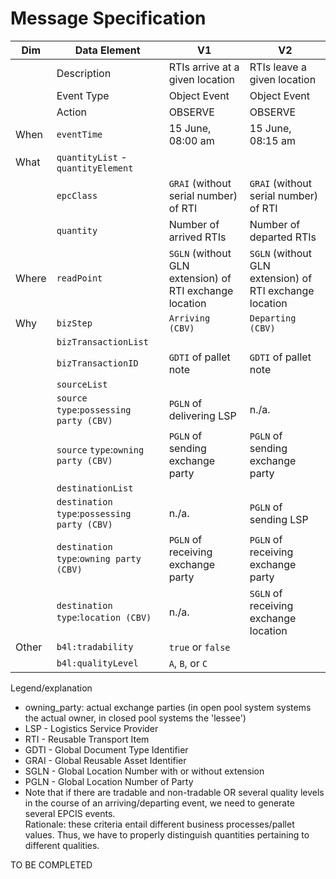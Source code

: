 # Message Specification

| Dim | Data Element | V1 | V2 |
| --- | ------------ | -- | -- | 
|  | Description | RTIs arrive at a given location | RTIs leave a given location |
|  | Event Type | Object Event | Object Event | 
|  | Action | OBSERVE | OBSERVE | 
| When | `eventTime` | 15 June, 08:00 am | 15 June, 08:15 am | 
| What | `quantityList` - `quantityElement` |
|  |  `epcClass` | `GRAI` (without serial number) of RTI | `GRAI` (without serial number) of RTI |
|  |  `quantity` | Number of arrived RTIs | Number of departed RTIs |
| Where | `readPoint` | `SGLN` (without GLN extension) of RTI exchange location | `SGLN` (without GLN extension) of RTI exchange location |
| Why | `bizStep` | `Arriving (CBV)` | `Departing (CBV)` | 
|  | `bizTransactionList` | 
|  | `bizTransactionID` | `GDTI` of pallet note | `GDTI` of pallet note | 
|  | `sourceList` |
|  | `source` `type`:`possessing party (CBV)` | `PGLN` of delivering LSP | n./a. |
|  | `source` `type`:`owning party (CBV)` | `PGLN` of sending exchange party | `PGLN` of sending exchange party |
|  | `destinationList` |
|  | `destination` `type`:`possessing party (CBV)` | n./a. | `PGLN` of sending LSP |
|  | `destination` `type`:`owning party (CBV)` | `PGLN` of receiving exchange party | `PGLN` of receiving exchange party |
|  | `destination` `type`:`location (CBV)` | n./a. | `SGLN` of receiving exchange location |
| Other | `b4l:tradability` | `true` or `false` |
|  | `b4l:qualityLevel` | `A`, `B`, or `C` | 
 
Legend/explanation 
* owning_party: actual exchange parties (in open pool system systems the actual owner, in closed pool systems the 'lessee')  
* LSP - Logistics Service Provider 
* RTI - Reusable Transport Item
* GDTI - Global Document Type Identifier 
* GRAI - Global Reusable Asset Identifier 
* SGLN - Global Location Number with or without extension 
* PGLN - Global Location Number of Party   
* Note that if there are tradable and non-tradable OR several quality levels in the course of an arriving/departing event, we need to generate several EPCIS events.  
Rationale: these criteria entail different business processes/pallet values. Thus, we have to properly distinguish quantities pertaining to different qualities.

TO BE COMPLETED
